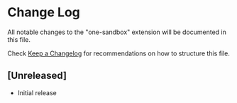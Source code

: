 # Change Log

All notable changes to the "one-sandbox" extension will be documented in this file.

Check [Keep a Changelog](http://keepachangelog.com/) for recommendations on how to structure this file.

## [Unreleased]

- Initial release

